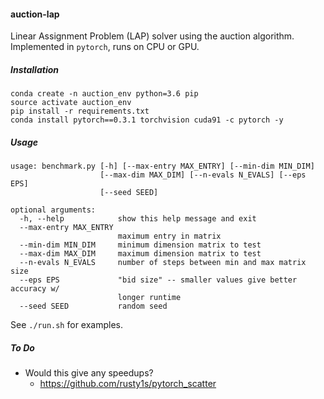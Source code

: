 #### auction-lap

Linear Assignment Problem (LAP) solver using the auction algorithm.  Implemented in `pytorch`, runs on CPU or GPU.

##### Installation

```
conda create -n auction_env python=3.6 pip
source activate auction_env
pip install -r requirements.txt
conda install pytorch==0.3.1 torchvision cuda91 -c pytorch -y
```

##### Usage

```
usage: benchmark.py [-h] [--max-entry MAX_ENTRY] [--min-dim MIN_DIM]
                    [--max-dim MAX_DIM] [--n-evals N_EVALS] [--eps EPS]
                    [--seed SEED]

optional arguments:
  -h, --help            show this help message and exit
  --max-entry MAX_ENTRY
                        maximum entry in matrix
  --min-dim MIN_DIM     minimum dimension matrix to test
  --max-dim MAX_DIM     maximum dimension matrix to test
  --n-evals N_EVALS     number of steps between min and max matrix size
  --eps EPS             "bid size" -- smaller values give better accuracy w/
                        longer runtime
  --seed SEED           random seed
```

See `./run.sh` for examples.

##### To Do

 - Would this give any speedups?
    - https://github.com/rusty1s/pytorch_scatter